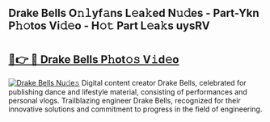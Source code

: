## Drake Bells O𝚗𝚕yf𝚊ns L𝚎a𝚔ed N𝚞𝚍es - Part-Ykn P𝚑𝚘tos Vi𝚍𝚎o - H𝚘𝚝 Part L𝚎a𝚔s uysRV

# <h2><a href="http://kf9wvto.oniu.top/?m=Drake+Bells">🔗👉 🔴 Drake Bells P𝚑ot𝚘𝚜 V𝚒d𝚎o</a></h2>

[![Drake Bells Nu𝚍e𝚜](https://i.imgur.com/0qMVB7G.gif)](http://kf9wvto.oniu.top/?m=Drake+Bells)
Digital content creator Drake Bells, celebrated for publishing dance and lifestyle material, consisting of performances and personal vlogs. Trailblazing engineer Drake Bells, recognized for their innovative solutions and commitment to progress in the field of engineering.  
